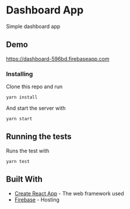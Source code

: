 # Dashboard App

Simple dashboard app

## Demo
https://dashboard-596bd.firebaseapp.com


### Installing

Clone this repo and run

```
yarn install
```

And start the server with

```
yarn start
```

## Running the tests

Runs the test with
```
yarn test
```

## Built With

* [Create React App](https://github.com/facebook/create-react-app) - The web framework used
* [Firebase](https://console.firebase.google.com) - Hosting
